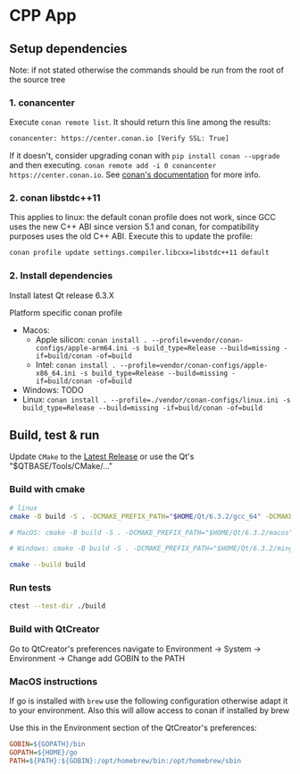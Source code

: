 # CPP App

## Setup dependencies

Note: if not stated otherwise the commands should be run from the root of the source tree

### 1. conancenter

Execute `conan remote list`. It should return this line among the results:

```bash
conancenter: https://center.conan.io [Verify SSL: True]
```

If it doesn't, consider upgrading conan with `pip install conan --upgrade` and then executing. `conan remote add -i 0 conancenter https://center.conan.io`. See [conan's documentation](https://docs.conan.io/en/latest/uploading_packages/remotes.html#conancenter) for more info.

### 2. conan libstdc++11

This applies to linux: the default conan profile does not work, since GCC uses the new C++ ABI since version 5.1 and conan, for compatibility purposes uses the old C++ ABI.
Execute this to update the profile:

```bash
conan profile update settings.compiler.libcxx=libstdc++11 default
```

### 2. Install dependencies

Install latest Qt release 6.3.X

Platform specific conan profile

- Macos:
  - Apple silicon: `conan install . --profile=vendor/conan-configs/apple-arm64.ini -s build_type=Release --build=missing -if=build/conan -of=build`
  - Intel: `conan install . --profile=vendor/conan-configs/apple-x86_64.ini -s build_type=Release --build=missing -if=build/conan -of=build`
- Windows: TODO
- Linux: `conan install . --profile=./vendor/conan-configs/linux.ini -s build_type=Release --build=missing -if=build/conan -of=build`

## Build, test & run

Update `CMake` to the [Latest Release](https://cmake.org/download/) or use the Qt's "$QTBASE/Tools/CMake/..."

### Build with cmake

```bash
# linux
cmake -B build -S . -DCMAKE_PREFIX_PATH="$HOME/Qt/6.3.2/gcc_64" -DCMAKE_BUILD_TYPE=Release -DCMAKE_TOOLCHAIN_FILE=build/conan/conan_toolchain.cmake

# MacOS: cmake -B build -S . -DCMAKE_PREFIX_PATH="$HOME/Qt/6.3.2/macos" -DCMAKE_BUILD_TYPE=Release -DCMAKE_TOOLCHAIN_FILE=build/conan/conan_toolchain.cmake

# Windows: cmake -B build -S . -DCMAKE_PREFIX_PATH="$HOME/Qt/6.3.2/mingw_64" -DCMAKE_BUILD_TYPE=Release -DCMAKE_TOOLCHAIN_FILE=build/conan/conan_toolchain.cmake

cmake --build build
```

### Run tests

```bash
ctest --test-dir ./build
```

### Build with QtCreator

Go to QtCreator's preferences navigate to Environment -> System -> Environment -> Change add GOBIN to the PATH

### MacOS instructions

If go is installed with `brew` use the following configuration otherwise adapt it to your environment. Also this will allow access to conan if installed by brew

Use this in the Environment section of the QtCreator's preferences:

```ini
GOBIN=${GOPATH}/bin
GOPATH=${HOME}/go
PATH=${PATH}:${GOBIN}:/opt/homebrew/bin:/opt/homebrew/sbin
```
